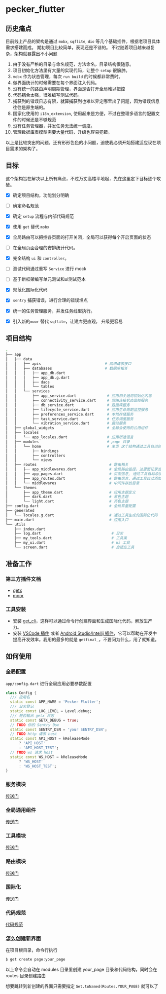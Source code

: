 # pecker_flutter


## 历史痛点

目前线上产品的架构是通过 `mobx`, `sqflite`, `dio` 等几个基础插件，根据老项目具体需求搭建而成。
期初项目比较简单，表现还是不错的。
不过随着项目越来越复杂，架构就暴露出不小问题

1. 由于没有严格的目录与命名规范，方法命名，目录结构很随意。
2. 项目初始化方法里有大量的实现代码，让整个 `setup` 很臃肿。
3. `mobx` 作为状态管理，每次 `run build` 的时候都非常费时。
4. 做界面统计的时候需要在每个界面注入代码。
5. 没有统一的路由声明周期管理，界面是否打开全局难以把控
6. 代码耦合太强，很难编写测试代码。
7. 捕获到的错误日志有限，就算捕获到也难以界定哪里出了问题，因为错误信息往往是原生端的。
8. 国家化使用的 `i18n_extension`, 使用起来是方便，不过在整理多语言的配置文件的时候还是不够规范
9. 没有任务管理器，并发任务无法统一调度。
10. 管理数据库表模型需要大量代码，升级也容易犯错。

以上是比较突出的问题，还有形形色色的小问题，迫使我必须开始搭建适应现在项目需求的架构了。


## 目标

这个架构旨在解决以上所有痛点，不过万丈高楼平地起，先在这里定下目标逐个攻破。

- [x] 确定项目结构，功能划分明确
- [ ] 确定命名规范
- [x] 确定 `setup` 流程与内部代码规范
- [x] 使用 `get` 替代 `mobx`
- [x] 全局路由可以把控各页面的打开关闭，全局可以获得每个开启页面的状态
- [ ] 在全局页面合理的安排统计代码。
- [x] 完全结构 `ui` 和 `controller`。
- [ ] 测试代码通过重写 `Service` 进行 mock
- [ ] 基于新框架编写单元测试和ui测试范本
- [x] 规范化国际化代码
- [x] `sentry` 捕获错误，进行合理的错误埋点
- [x] 统一的任务管理服务，并发任务线型执行。
- [x] 引入新的`moor` 替代 `sqflite`，让建库更直观， 升级更容易


## 项目结构

```bash
.
├── app
│   ├── data
│   │   ├── apis                             # 网络请求接口
│   │   ├── databases                        # 数据库相关 
│   │   │   ├── app_db.dart          
│   │   │   ├── app_db.g.dart
│   │   │   ├── daos
│   │   │   └── tables
│   │   └── services
│   │       ├── app_service.dart              # 应用相关通用初始化内容
│   │       ├── connectivity_service.dart     # 网络连接状态监控服务
│   │       ├── db_service.dart               # 数据库服务
│   │       ├── lifecycle_service.dart        # 应用生命周期监控服务
│   │       ├── preferences_service.dart      # 本地存储服务 
│   │       ├── task_service.dart             # 任务调度服务
│   │       └── vibration_service.dart        # 震动服务
│   ├── global_widgets                        # 全局会使用的公用组件
│   ├── locales                               
│   │   └── app_locales.dart                  # 应用所选语言
│   ├── modules                               # page 目录 
│   │   └── home                              # 主页 这个结构通过工具自动创建
│   │       ├── bindings                            
│   │       ├── controllers
│   │       └── views
│   ├── routes                                 # 路由相关
│   │   ├── app_middlewares.dart               # 全局路由监控，这里面记录当前路由状态
│   │   ├── app_pages.dart                     # 页面信息, 通过工具自动添加页面
│   │   ├── app_routes.dart                    # 路由信息，通过工具自动添加路由
│   │   └── middlewares                        # 中间件存放目录
│   └── themes
│       ├── app_theme.dart                     # 应用主题定义
│       ├── dark.dart                          # 黑色主题
│       └── light.dart                         # 亮色主题
├── config.dart                                # 全局常量配置
├── generated
│   └── locales.g.dart                         # 通过工具生成的国际化代码
├── main.dart                                  # 应用入口
└── utils
    ├── index.dart
    ├── log.dart                                # 日志
    ├── my_tools.dart                           # 工具类
    ├── my_ui.dart                              # ui 工具  
    └── screen.dart                             # 自适应工具
```

## 准备工作

### 第三方插件文档

- [getx](https://github.com/jonataslaw/getx/blob/master/README.zh-cn.md)
- [moor](https://moor.simonbinder.eu/docs/)
### 工具安装

- 安装 [get_cli](https://github.com/jonataslaw/get_cli)，这样可以通过命令行创建界面和生成国际化代码，解放生产力。
- 安装 [VSCode 插件](https://marketplace.visualstudio.com/items?itemName=get-snippets.get-snippets) 或者 [Android Studio/Intellij 插件](https://plugins.jetbrains.com/plugin/14975-getx-snippets)，它可以帮助在开发中提高开发效率，我用的最多的就是 `getfinal_`，不要问为什么，用了就知道。


## 如何使用

### 全局配置

`app/config.dart` 进行全局应用必要参数配置

```dart
class Config {
  /// 应用名
  static const APP_NAME = 'Pecker Flutter';
  /// 日志登记
  static const LOG_LEVEL = Level.debug;
  /// 是否输出 getx 日志
  static const GETX_DEBUG = true;
  // TODO 你的 Sentry Dsn
  static const SENTRY_DSN = 'your SENTRY_DSN';
  // TODO http 请求 host
  static const API_HOST = kReleaseMode
      ? 'API_HOST'
      : 'API_HOST_TEST';
  // TODO ws 请求 host
  static const WS_HOST = kReleaseMode
      ? 'WS_HOST'
      : 'WS_HOST_TEST';
}
```

### 服务模块

[传送门](docs/services/index.md)

### 全局通用组件

[传送门](docs/global_widgets/index.md)

### 工具模块

[传送门](docs/utils/index.md)
### 路由模块

[传送门](docs/route.md)

### 国际化

[传送门](docs/locales.md)

### 代码规范

[代码规范](docs/code_standards.md)


### 怎么创建新界面

在项目根目录，命令行执行

```bash
$ get create page:your_page
```
以上命令会自动在 modules 目录里创建 your_page 目录和代码结构，同时会在 routes 目录创建路由

想要跳转到新创建的界面只需要指定 `Get.toNamed(Routes.YOUR_PAGE)` 就可以了



